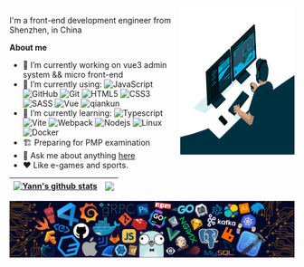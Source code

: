 <img align="right" width="40%" height="260px" src="https://github.com/xugaoyang/xugaoyang/blob/main/code.gif">

I'm a front-end development engineer from Shenzhen, in China

**About me**

- 🔭 I’m currently working on vue3 admin system && micro front-end
- 🚀 I’m currently using:
  ![JavaScript](https://img.shields.io/badge/-JavaScript-lightgrey?style=plastic&logo=javascript)
  ![GitHub](https://img.shields.io/badge/-GitHub-lightgrey?style=plastic&logo=github)
  ![Git](https://img.shields.io/badge/-Git-lightgrey?style=plastic&logo=git)
  ![HTML5](https://img.shields.io/badge/-HTML5-lightgrey?style=plastic&logo=html5)
  ![CSS3](https://img.shields.io/badge/-Css3-lightgrey?style=plastic&logo=css3)
  ![SASS](https://img.shields.io/badge/-Sass-lightgrey?style=plastic&logo=sass)
  ![Vue](https://img.shields.io/badge/-Vue-lightgrey?style=plastic&logo=vue.js)
  ![qiankun](https://img.shields.io/badge/-Qiankun-lightgrey?style=plastic&logo=FrontendMentor)
- 🌱 I’m currently learning:
  ![Typescript](https://img.shields.io/badge/-Typescript-lightgrey?style=plastic&logo=typescript)
  ![Vite](https://img.shields.io/badge/-Vite-lightgrey?style=plastic&logo=vite)
  ![Webpack](https://img.shields.io/badge/-Webpack-lightgrey?style=plastic&logo=webpack)
  ![Nodejs](https://img.shields.io/badge/-Nodejs-lightgrey?style=plastic&logo=node.js)
  ![Linux](https://img.shields.io/badge/-Linux-lightgrey?style=plastic&logo=linux)
  ![Docker](https://img.shields.io/badge/-Docker-lightgrey?style=plastic&logo=docker)
- 🏗️ Preparing for PMP examination
- 💬 Ask me about anything [here](https://yann_xu@outlook.com)
- ❤️ Like e-games and sports.

| <a href="https://github.com/anuraghazra/github-readme-stats"><img align="center" src="https://github-readme-stats.vercel.app/api?username=xugaoyang&show_icons=true&theme=buefy&hide_border=true" alt="Yann's github stats" /></a> | <a href="https://github.com/anuraghazra/github-readme-stats"><img align="center" src="https://github-readme-stats.vercel.app/api/top-langs/?username=xugaoyang&layout=compact&hide_border=true" /></a> |
| ------------- | ------------- |
<img src="https://github.com/xugaoyang/xugaoyang/blob/main/github.png" />
